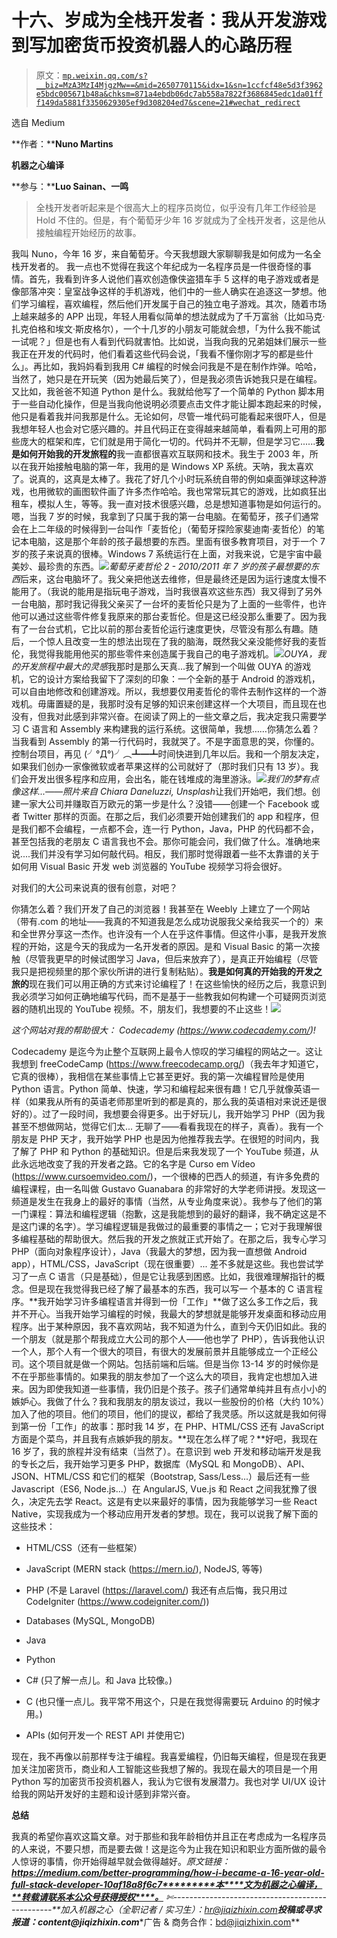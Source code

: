 # 十六、岁成为全栈开发者：我从开发游戏到写加密货币投资机器人的心路历程

> 原文：[`mp.weixin.qq.com/s?__biz=MzA3MzI4MjgzMw==&mid=2650770115&idx=1&sn=1ccfcf48e5d3f3962e5bdc005671b48a&chksm=871a4ebdb06dc7ab558a7822f3686845edc1da01fff149da5881f3350629305ef9d308204ed7&scene=21#wechat_redirect`](http://mp.weixin.qq.com/s?__biz=MzA3MzI4MjgzMw==&mid=2650770115&idx=1&sn=1ccfcf48e5d3f3962e5bdc005671b48a&chksm=871a4ebdb06dc7ab558a7822f3686845edc1da01fff149da5881f3350629305ef9d308204ed7&scene=21#wechat_redirect)

选自 Medium

**作者：****Nuno Martins**

**机器之心编译**

**参与：****Luo Sainan、一鸣**

> 全栈开发者听起来是个很高大上的程序员岗位，似乎没有几年工作经验是 Hold 不住的。但是，有个葡萄牙少年 16 岁就成为了全栈开发者，这是他从接触编程开始经历的故事。

我叫 Nuno，今年 16 岁，来自葡萄牙。今天我想跟大家聊聊我是如何成为一名全栈开发者的。
我一点也不觉得在我这个年纪成为一名程序员是一件很奇怪的事情。首先，我看到许多人说他们喜欢创造像侠盗猎车手 5 这样的电子游戏或者是像部落冲突：皇室战争这样的手机游戏，他们中的一些人确实在追逐这一梦想。他们学习编程，喜欢编程，然后他们开发属于自己的独立电子游戏。其次，随着市场上越来越多的 APP 出现，年轻人用看似简单的想法就成为了千万富翁（比如马克·扎克伯格和埃文·斯皮格尔），一个十几岁的小朋友可能就会想，「为什么我不能试一试呢？」但是也有人看到代码就害怕。比如说，当我向我的兄弟姐妹们展示一些我正在开发的代码时，他们看着这些代码会说，「我看不懂你刚才写的都是些什么」。再比如，我妈妈看到我用 C# 编程的时候会问我是不是在制作炸弹。哈哈，当然了，她只是在开玩笑（因为她最后笑了），但是我必须告诉她我只是在编程。又比如，我爸爸不知道 Python 是什么。我就给他写了一个简单的 Python 脚本用于一些自动化操作，但是当我向他说明必须要点击文件才能让脚本跑起来的时候，他只是看着我并问我那是什么。无论如何，尽管一堆代码可能看起来很吓人，但是我想年轻人也会对它感兴趣的。并且代码正在变得越来越简单，看看网上可用的那些庞大的框架和库，它们就是用于简化一切的。代码并不无聊，但是学习它......**我是如何开始我的开发旅程的**我一直都很喜欢互联网和技术。我生于 2003 年，所以在我开始接触电脑的第一年，我用的是 Windows XP 系统。天呐，我太喜欢了。说真的，这真是太棒了。我花了好几个小时玩系统自带的例如桌面弹球这种游戏，也用微软的画图软件画了许多杰作哈哈。我也常常玩其它的游戏，比如疯狂出租车，模拟人生，等等。我一直对技术很感兴趣，总是想知道事物是如何运行的。嗯，当我 7 岁的时候，我拿到了只属于我的第一台电脑。在葡萄牙，孩子们通常会在上二年级的时候得到一台叫作「麦哲伦」（葡萄牙探险家斐迪南·麦哲伦）的笔记本电脑，这是那个年龄的孩子最想要的东西。里面有很多教育项目，对于一个 7 岁的孩子来说真的很棒。Windows 7 系统运行在上面，对我来说，它是宇宙中最美妙、最珍贵的东西。![](img/a47fe095cc377edc0f45c46ef5a0e14d.jpg)*葡萄牙麦哲伦 2 - 2010/2011 年 7 岁的孩子最想要的东西*后来，这台电脑坏了。我父亲把他送去维修，但是最终还是因为运行速度太慢不能用了。（我说的能用是指玩电子游戏，当时我很喜欢这些东西）我又得到了另外一台电脑，那时我记得我父亲买了一台坏的麦哲伦只是为了上面的一些零件，也许他可以通过这些零件修复我原来的那台麦哲伦。但是这已经没那么重要了。因为我有了一台台式机，它比以前的那台麦哲伦运行速度更快，尽管没有那么有趣。随后，一个惊人且改变一生的想法出现在了我的脑海，既然我父亲没能修好我的麦哲伦，我觉得我能用他买的那些零件来创造属于我自己的电子游戏机。![](img/4052448e41032a73f5708907d827845e.jpg)*OUYA，我的开发旅程中最大的灵感*我那时是那么天真...我了解到一个叫做 OUYA 的游戏机，它的设计方案给我留下了深刻的印象：一个全新的基于 Android 的游戏机，可以自由地修改和创建游戏。所以，我想要仅用麦哲伦的零件去制作这样的一个游戏机。毋庸置疑的是，我那时没有足够的知识来创建这样一个大项目，而且现在也没有，但我对此感到非常兴奋。在阅读了网上的一些文章之后，我决定我只需要学习 C 语言和 Assembly 来构建我的运行系统。这很简单，我想……你猜怎么着？当我看到 Assembly 的第一行代码时，我就哭了。不是字面意思的哭，你懂的。控制台项目，再见 (╯°Д°)╯︵┻━┻时间快进到几年以后。我和一个朋友决定，如果我们创办一家像微软或者苹果这样的公司就好了（那时我们只有 13 岁）。我们会开发出很多程序和应用，会出名，能在钱堆成的海里游泳。![](img/0746158754900fafa0f079187174cc72.jpg)*我们的梦有点像这样...——照片来自 Chiara Daneluzzi, Unsplash*让我们开始吧，我们想。创建一家大公司并赚取百万欧元的第一步是什么？没错——创建一个 Facebook 或者 Twitter 那样的页面。在那之后，我们必须要开始创建我们的 app 和程序，但是我们都不会编程，一点都不会，连一行 Python，Java，PHP 的代码都不会，甚至包括我的老朋友 C 语言我也不会。那你可能会问，我们做了什么。准确地来说....我们并没有学习如何敲代码。相反，我们那时觉得跟着一些不太靠谱的关于如何用 Visual Basic 开发 web 浏览器的 YouTube 视频学习将会很好。

对我们的大公司来说真的很有创意，对吧？

你猜怎么着？我们开发了自己的浏览器！我甚至在 Weebly 上建立了一个网站（带有.com 的地址——我真的不知道我是怎么成功说服我父亲给我买一个的）来和全世界分享这一杰作。也许没有一个人在乎这件事情。但这件小事，是我开发旅程的开始，这是今天的我成为一名开发者的原因。是和 Visual Basic 的第一次接触（尽管我更早的时候试图学习 Java，但后来放弃了），是真正开始编程（尽管我只是把视频里的那个家伙所讲的进行复制粘贴）。**我是如何真的开始我的开发之旅的**现在我们可以用正确的方式来讨论编程了！在这些愉快的经历之后，我意识到我必须学习如何正确地编写代码，而不是基于一些教我如何构建一个可疑网页浏览器的随机出现的 YouTube 视频。不，朋友们，我想要的不止这些！![](img/05888081cf2efdfc57043062257376a8.jpg)

*这个网站对我的帮助很大：* *Codecademy (https://www.codecademy.com/)!*

Codecademy 是迄今为止整个互联网上最令人惊叹的学习编程的网站之一。这让我想到 freeCodeCamp (https://www.freecodecamp.org/)（我去年才知道它，它真的很棒），我相信在某些事情上它甚至更好。我的第一次编程冒险是使用 Python 语言。Python 简单、快速，学习和编程起来很有趣！它几乎就像英语一样（如果我从所有的英语老师那里听到的都是真的，那么我的英语相对来说还是很好的）。过了一段时间，我想要会得更多。出于好玩儿，我开始学习 PHP（因为我甚至不想做网站，觉得它们太... 无聊了——看看我现在的样子，真香）。我有一个朋友是 PHP 天才，我开始学 PHP 也是因为他推荐我去学。在很短的时间内，我了解了 PHP 和 Python 的基础知识。但是后来我发现了一个 YouTube 频道，从此永远地改变了我的开发者之路。它的名字是 Curso em Vídeo (https://www.cursoemvideo.com/)，一个很棒的巴西人的频道，有许多免费的编程课程，由一名叫做 Gustavo Guanabara 的非常好的大学老师讲授。发现这一频道是发生在我身上的最好的事情（当然，从专业角度来说）。我参与了他们的第一门课程：算法和编程逻辑（抱歉，这是我能想到的最好的翻译，我不确定这是不是这门课的名字）。学习编程逻辑是我做过的最重要的事情之一；它对于我理解很多编程基础的帮助很大。然后我的开发之旅就正式开始了。在那之后，我专心学习 PHP（面向对象程序设计），Java（我最大的梦想，因为我一直想做 Android app），HTML/CSS，JavaScript（现在很重要）... 差不多就是这些。我也尝试学习了一点 C 语言（只是基础），但是它让我感到困惑。比如，我很难理解指针的概念。但是现在我觉得我已经了解了最基本的东西，我可以写一 个基本的 C 语言程序。**我开始学习许多编程语言并得到一份「工作」**做了这么多工作之后，我并不开心。当我开始学习编程的时候，我最大的梦想就是能够开发桌面和移动应用程序。出于某种原因，我不喜欢网站，我不知道为什么，直到今天仍旧如此。我的一个朋友（就是那个帮我成立大公司的那个人——他也学了 PHP），告诉我他认识一个人，那个人有一个很大的项目，有很大的发展前景并且能够成立一个正经公司。这个项目就是做一个网站。包括前端和后端。但是当你 13-14 岁的时候你是不在乎那些事情的。如果我的朋友参加了一个这么大的项目，我肯定也想加入进来。因为即使我知道一些事情，我仍旧是个孩子。孩子们通常单纯并且有点小小的嫉妒心。我做了什么？我和我朋友的朋友谈过，我以一些股份的价格（大约 10%）加入了他的项目。他们的项目，他们的提议，都给了我灵感。所以这就是我如何得到第一份「工作」的故事：那时我 14 岁，在 PHP、HTML/CSS 还有 JavaScript 方面是个菜鸟，并且我有点嫉妒我的朋友。**现在怎么样了呢？**好吧，我现在 16 岁了，我的旅程并没有结束（当然了）。在意识到 web 开发和移动端开发是我的专长之后，我开始学习更多 PHP，数据库（MySQL 和 MongoDB）、API、JSON、HTML/CSS 和它们的框架（Bootstrap, Sass/Less...）最后还有一些 Javascript（ES6, Node.js...）在 AngularJS, Vue.js 和 React 之间我犹豫了很久，决定先去学 React。这是有史以来最好的事情，因为我能够学习一些 React Native，实现我成为一个移动应用开发者的梦想。现在，我可以说我了解下面的这些技术：

*   HTML/CSS（还有一些框架）

*   JavaScript (MERN stack (https://mern.io/), NodeJS, 等等)

*   PHP (不是 Laravel (https://laravel.com/) 我还有点后悔，我只用过 CodeIgniter (https://www.codeigniter.com/))

*   Databases (MySQL, MongoDB)

*   Java

*   Python

*   C# (只了解一点儿。和 Java 比较像。)

*   C (也只懂一点儿。我平常不用这个，只是在我觉得需要玩 Arduino 的时候才用。)

*   APIs (如何开发一个 REST API 并使用它)

现在，我不再像以前那样专注于编程。我喜爱编程，仍旧每天编程，但是现在我更加关注加密货币，商业和人工智能这些我想了解的。我现在最大的项目是一个用 Python 写的加密货币投资机器人，我认为它很有发展潜力。我也对学 UI/UX 设计给我的网站开发好的主题和设计感到非常兴奋。

**总结**

我真的希望你喜欢这篇文章。对于那些和我年龄相仿并且正在考虑成为一名程序员的人来说，不要只想，而是要去做！这是迄今为止我在知识和职业方面所做的最令人惊讶的事情，你开始得越早就会做得越好。*原文链接：**https://medium.com/better-programming/how-i-became-a-16-year-old-full-stack-developer-10af18a8f6c7*********本****文为机器之心编译，**转载请联系本公众号获得授权****。**
✄------------------------------------------------**加入机器之心（全职记者 / 实习生）：hr@jiqizhixin.com****投稿或寻求报道：**content**@jiqizhixin.com****广告 & 商务合作：bd@jiqizhixin.com**